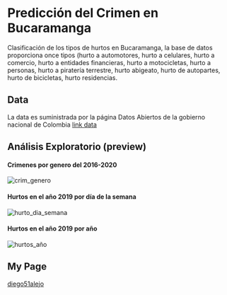 # Predicción del Crimen en Bucaramanga

Clasificación de los tipos de hurtos en Bucaramanga, la base de datos proporciona once tipos (hurto a automotores, hurto a celulares, hurto a comercio, hurto a entidades financieras, hurto a motocicletas, hurto a personas, hurto a piratería terrestre, hurto abigeato, hurto de autopartes, hurto de bicicletas, hurto residencias.

## Data

La data es suministrada por la página Datos Abiertos de la gobierno nacional de Colombia [link data](https://www.datos.gov.co/Seguridad-y-Defensa/Delitos-en-Bucaramanga-enero-2010-a-julio-de-2021/75fz-q98y)



## Análisis Exploratorio (preview)


#### Crimenes por genero del 2016-2020

![crim_genero](https://user-images.githubusercontent.com/71607449/152223171-57ea355f-d5bb-4f22-99bf-69169f7c27df.jpg)

#### Hurtos en el año 2019 por día de la semana

![hurto_dia_semana](https://user-images.githubusercontent.com/71607449/152222799-73d30985-2de2-4c39-a89d-050552a8162b.jpg)

#### Hurtos en el año 2019 por año

![hurtos_año](https://user-images.githubusercontent.com/71607449/152222810-2e308474-9a66-4ed1-a18d-6afebef89223.jpg)


## My Page
[diego51alejo](https://diego51alejo.github.io/diego51alejo/)
